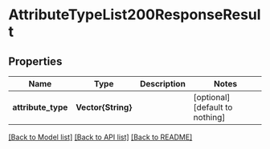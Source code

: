 # AttributeTypeList200ResponseResult


## Properties
Name | Type | Description | Notes
------------ | ------------- | ------------- | -------------
**attribute_type** | **Vector{String}** |  | [optional] [default to nothing]


[[Back to Model list]](../README.md#models) [[Back to API list]](../README.md#api-endpoints) [[Back to README]](../README.md)


